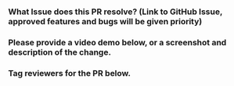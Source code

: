 ### What Issue does this PR resolve? (Link to GitHub Issue, approved features and bugs will be given priority)

### Please provide a video demo below, or a screenshot and description of the change.

### Tag reviewers for the PR below.
